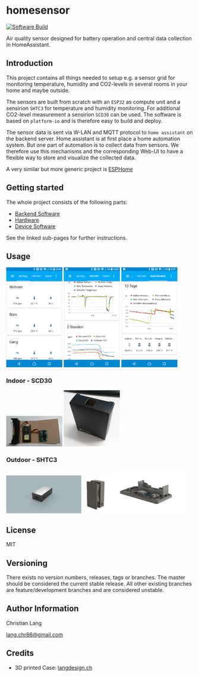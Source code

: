 homesensor
==========

[![Software Build](https://github.com/langchr86/homesensor/workflows/software_build/badge.svg)](https://github.com/langchr86/homesensor/actions?query=workflow%3Asoftware_build)

Air quality sensor designed for battery operation and central data collection in HomeAssistant.



Introduction
------------

This project contains all things needed to setup e.g. a sensor grid for monitoring
temperature, humidity and CO2-levels in several rooms in your home and maybe outside.

The sensors are built from scratch with an `ESP32` as compute unit
and a sensirion `SHTC3` for temperature and humidity monitoring.
For additional CO2-level measurement a sensirion `SCD30` can be used.
The software is based on `platform-io` and is therefore easy to build and deploy.

The sensor data is sent via W-LAN and MQTT protocol to `home assistant` on the backend server.
Home assistant is at first place a home automation system.
But one part of automation is to collect data from sensors.
We therefore use this mechanisms and the corresponding Web-UI
to have a flexible way to store and visualize the collected data.

A very similar but more generic project is [ESPHome](https://esphome.io/)



Getting started
---------------

The whole project consists of the following parts:

* [Backend Software](backend/)
* [Hardware](hardware/)
* [Device Software](software/)

See the linked sub-pages for further instructions.



Usage
-----

<p float="left">
<img src="images/screenshot_01.png" width="30%">
<img src="images/screenshot_02.png" width="30%">
<img src="images/screenshot_03.png" width="30%">
</p>


### Indoor - SCD30

<p float="left">
<img src="hardware/images/scd30_12_placed.jpg" width="30%">
<img src="hardware/images/scd30_15_case_closed.jpg" width="30%">
</p>


### Outdoor - SHTC3

<p float="left">
<img src="hardware/case_outdoor/images/Entwurf-1.1a.png" width="40%">
<img src="hardware/case_outdoor/images/Entwurf-1.1c.png" width="15%">
<img src="hardware/case_outdoor/images/Entwurf-1.1e.png" width="40%">
</p>



License
-------

MIT



Versioning
----------

There exists no version numbers, releases, tags or branches.
The master should be considered the current stable release.
All other existing branches are feature/development branches and are considered unstable.



Author Information
------------------

Christian Lang

[lang.chr86@gmail.com](mailto:lang.chr86@gmail.com)



Credits
-------

* 3D printed Case: [langdesign.ch](https://langdesign.ch/)
